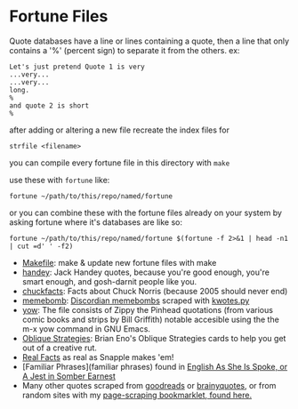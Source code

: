 # Fortune Files

Quote databases have a line or lines containing a quote, then a line that only contains a '%' (percent sign) to separate it from the others.  ex:

    Let's just pretend Quote 1 is very
    ...very...
    ...very...
    long.
    %
    and quote 2 is short
    %

after adding or altering a new file recreate the index files for

    strfile <filename>

you can compile every fortune file in this directory with `make`

use these with `fortune` like:

    fortune ~/path/to/this/repo/named/fortune

or you can combine these with the fortune files already on your system by asking fortune where it's databases are like so:

    fortune ~/path/to/this/repo/named/fortune $(fortune -f 2>&1 | head -n1 | cut =d' ' -f2)



* [Makefile](Makefile):
  make & update new fortune files with make
* [handey](handey):
  Jack Handey quotes, because you're good enough, you're smart enough, and
  gosh-darnit people like you.
* [chuckfacts](chuckfacts):
  Facts about Chuck Norris (because 2005 should never end)
* [memebomb](memebomb):
  [Discordian memebombs][1] scraped with [kwotes.py][2]
* [yow](yow):
  The file consists of Zippy the Pinhead quotations (from various comic books and
  strips by Bill Griffith) notable accesible using the the m-x yow command in GNU Emacs.
* [Oblique Strategies](ObliqueStrategies): Brian Eno's Oblique Strategies cards
  to help you get out of a creative rut.
* [Real Facts](realfacts) as real as Snapple makes 'em!
* [Familiar Phrases](familiar phrases) found in [English As She Is Spoke, or A Jest in Somber Earnest](http://www.gutenberg.org/cache/epub/30411/pg30411-images.html#id00122)
* Many other quotes scraped from [goodreads][3] or [brainyquotes][4], or from random sites with my [page-scraping bookmarklet, found here.][5]

[1]: http://principiadiscordia.com/memebombs/
[2]: https://gist.github.com/JKirchartz/5383142
[3]: https://gist.github.com/JKirchartz/80ad6ec90d44b58486db89058d2fdb37
[4]: https://gist.github.com/JKirchartz/05b1132a1151bb497bb408fdf4d0cc56
[5]: http://jkirchartz.com/demos/bookmarklets.html
